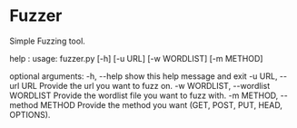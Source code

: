 # Fuzzer
Simple Fuzzing tool.

help :
usage: fuzzer.py [-h] [-u URL] [-w WORDLIST] [-m METHOD]

optional arguments:
    -h, --help                                  show this help message and exit
    -u URL, --url URL                           Provide the url you want to fuzz on.
    -w WORDLIST, --wordlist WORDLIST            Provide the wordlist file you want to fuzz with.
    -m METHOD, --method METHOD                  Provide the method you want (GET, POST, PUT, HEAD, OPTIONS).
